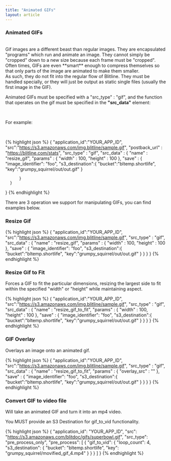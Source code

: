 ```yaml
---
title: "Animated GIFs"
layout: article
---
```


### Animated GIFs

<br>
Gif images are a different beast than regular images. They are encapsulated "programs" which run and animate an image. They cannot simply be "cropped" down to a new size because each frame must be "cropped". Often times, GIFs are even **smart** enough to compress themselves so that only parts of the image are animated to make them smaller.

<br>
As such, they do not fit into the regular flow of Blitline. They must be handled specially, or they will just be output as static single files (usually the first image in the GIF).

<br>

Animated GIFs must be specified with a "src_type" : "gif", and the function that operates on the gif must be specified in the **"src_data"** element:

<br>

For example:

<br>

{% highlight json %}
{
      "application_id":"YOUR_APP_ID",
      "src":"https://s3.amazonaws.com/img.blitline/sample.gif",
      "postback_url" : "https://blitline.com/stats",
      "src_type" : "gif",
      "src_data" : {
          "name" : "resize_gif",
          "params" : {
              "width" : 100,
              "height" : 100
          },
          "save" : {
              "image_identifier": "foo",
              "s3_destination":{
                  "bucket":"bltemp.shortlife",
                  "key":"grumpy_squirrel/out/out.gif"
              }

          }
      }
  }
{% endhighlight %}

There are 3 operation we support for manipulating GIFs, you can find examples below.

### Resize Gif

{% highlight json %}
{
      "application_id":"YOUR_APP_ID",
      "src":"https://s3.amazonaws.com/img.blitline/sample.gif",
      "src_type" : "gif",
      "src_data" : {
          "name" : "resize_gif",
          "params" : {
              "width" : 100,
              "height" : 100
          },
          "save" : {
              "image_identifier": "foo",
              "s3_destination":{
                  "bucket":"bltemp.shortlife",
                  "key":"grumpy_squirrel/out/out.gif"
              }
          }
      }
  }
{% endhighlight %}


### Resize Gif to Fit

Forces a GIF to fit the particular dimensions, resizing the largest side to fit within the specified "width" or "height" while maintaining aspect.

{% highlight json %}
{
      "application_id":"YOUR_APP_ID",
      "src":"https://s3.amazonaws.com/img.blitline/sample.gif",
      "src_type" : "gif",
      "src_data" : {
          "name" : "resize_gif_to_fit",
          "params" : {
              "width" : 100,
              "height" : 100
          },
          "save" : {
              "image_identifier": "foo",
              "s3_destination":{
                  "bucket":"bltemp.shortlife",
                  "key":"grumpy_squirrel/out/out.gif"
              }
          }
      }
  }
{% endhighlight %}

### GIF Overlay

Overlays an image onto an animated gif.

{% highlight json %}
{
      "application_id":"YOUR_APP_ID",
      "src":"https://s3.amazonaws.com/img.blitline/sample.gif",
      "src_type" : "gif",
      "src_data" : {
          "name" : "resize_gif_to_fit",
          "params" : {
              "overlay_src" : ""
          },
          "save" : {
              "image_identifier": "foo",
              "s3_destination":{
                  "bucket":"bltemp.shortlife",
                  "key":"grumpy_squirrel/out/out.gif"
              }
          }
      }
  }
{% endhighlight %}

### Convert GIF to video file

Will take an animated GIF and turn it into an mp4 video. 

You MUST provide an S3 Destination for gif_to_vid functionality.

{% highlight json %}
{
  "application_id": "YOUR_APP_ID",
  "src": "https://s3.amazonaws.com/blitdoc/gifs/superbowl.gif",
  "src_type": "pre_process_only",
  "pre_process": [
    {
      "gif_to_vid": {
        "loop_count": 4,
        "s3_destination": {
          "bucket": "bltemp.shortlife",
          "key": "grumpy_squirrel/movified_gif_4.mp4"
        }
      }
    }
  ]
}
{% endhighlight %}
